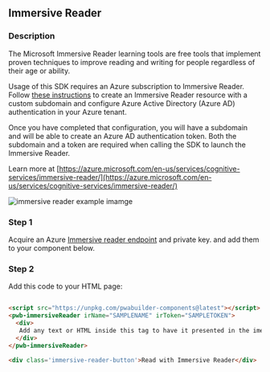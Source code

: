 <div id="headerDiv">

## Immersive Reader

</div>

<div id="contentContainer">
<div id="leftSide">
  
### Description
The Microsoft Immersive Reader learning tools are free tools that implement proven techniques to improve reading and writing for people regardless of their age or ability.

Usage of this SDK requires an Azure subscription to Immersive Reader. Follow [these instructions](https://docs.microsoft.com/en-us/azure/cognitive-services/immersive-reader/azure-active-directory-authentication) to create an Immersive Reader resource with a custom subdomain and configure Azure Active Directory (Azure AD) authentication in your Azure tenant.

Once you have completed that configuration, you will have a subdomain and will be able to create an Azure AD authentication token. Both the subdomain and a token are required when calling the SDK to launch the Immersive Reader.

Learn more at [https://azure.microsoft.com/en-us/services/cognitive-services/immersive-reader/](https://azure.microsoft.com/en-us/services/cognitive-services/immersive-reader/)

![immersive reader example imamge](https://raw.githubusercontent.com/pwa-builder/pwabuilder-snippits/master/src//immersiveReader/ir.png)


</div>

<div id="rightSide">

### Step 1

Acquire an Azure [Immersive reader endpoint](https://docs.microsoft.com/en-us/azure/cognitive-services/immersive-reader/azure-active-directory-authentication) and private key. and add them to your component below.

### Step 2
Add this code to your HTML page: 

<div class="codeBlockHeader">
  <copy-button codeurl="https://raw.githubusercontent.com/pwa-builder/pwabuilder-snippits/demo/src/immersiveReader/immersiveReader.html">
  </copy-button>
</div>

<div class="codeBlock">

```html

<script src="https://unpkg.com/pwabuilder-components@latest"></script>
<pwb-immersiveReader irName="SAMPLENAME" irToken="SAMPLETOKEN">
  <div>
   Add any text or HTML inside this tag to have it presented in the imersive reader
  </div>
</pwb-immersiveReader>

<div class='immersive-reader-button'>Read with Immersive Reader</div>

```

</div>
</div>
